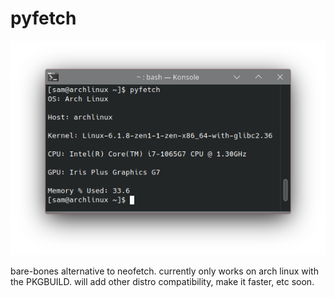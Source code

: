 # pyfetch
![pyfetch in konsole](https://github.com/samtf1/pyfetch/blob/main/screenshot.png "pyfetch in konsole")

bare-bones alternative to neofetch.
currently only works on arch linux with the PKGBUILD.
will add other distro compatibility, make it faster, etc soon. 

